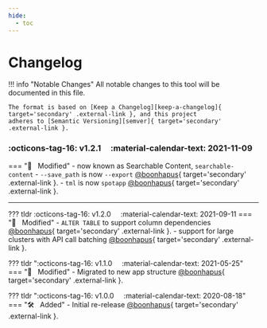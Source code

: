 ```yaml
---
hide:
  - toc
---
```


# Changelog

!!! info "Notable Changes"
    All notable changes to this tool will be documented in this file.

    The format is based on [Keep a Changelog][keep-a-changelog]{ target='secondary' .external-link }, and this project
    adheres to [Semantic Versioning][semver]{ target='secondary' .external-link }.

### :octicons-tag-16: v1.2.1 &nbsp; &nbsp; :material-calendar-text: 2021-11-09
=== ":wrench: &nbsp; Modified"
    - now known as Searchable Content, `searchable-content`
    - `--save_path` is now `--export` [@boonhapus][contrib-boonhapus]{ target='secondary' .external-link }.
    - `tml` is now `spotapp` [@boonhapus][contrib-boonhapus]{ target='secondary' .external-link }.

---

??? tldr :octicons-tag-16: v1.2.0 &nbsp; &nbsp; :material-calendar-text: 2021-09-11
    === ":wrench: &nbsp; Modified"
        - `ALTER TABLE` to support column dependencies [@boonhapus][contrib-boonhapus]{ target='secondary' .external-link }.
        - support for large clusters with API call batching [@boonhapus][contrib-boonhapus]{ target='secondary' .external-link }.

??? tldr ":octicons-tag-16: v1.1.0 &nbsp; &nbsp; :material-calendar-text: 2021-05-25"
    === ":wrench: &nbsp; Modified"
        - Migrated to new app structure [@boonhapus][contrib-boonhapus]{ target='secondary' .external-link }.

??? tldr ":octicons-tag-16: v1.0.0 &nbsp; &nbsp; :material-calendar-text: 2020-08-18"
    === ":hammer_and_wrench: &nbsp; Added"
        - Initial re-release [@boonhapus][contrib-boonhapus]{ target='secondary' .external-link }.


[keep-a-changelog]: https://keepachangelog.com/en/1.0.0/
[semver]: https://semver.org/spec/v2.0.0.html
[contrib-boonhapus]: https://github.com/boonhapus
